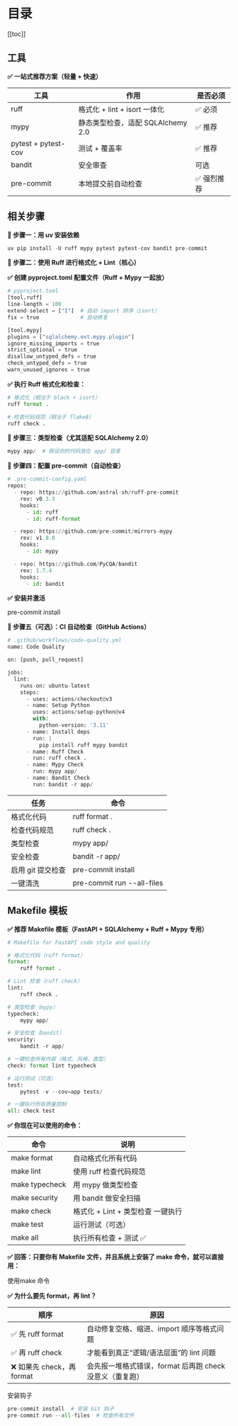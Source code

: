 # 目录

[[toc]]

## 工具

**✅ 一站式推荐方案（轻量 + 快速）**

| **工具** | **作用** | **是否必须** |
| --- | --- | --- |
| ruff | 格式化 + lint + isort 一体化 | ✅ 必须 |
| mypy | 静态类型检查，适配 SQLAlchemy 2.0 | ✅ 推荐 |
| pytest + pytest-cov | 测试 + 覆盖率 | ✅ 推荐 |
| bandit | 安全审查 | 可选 |
| pre-commit | 本地提交前自动检查 | ✅ 强烈推荐 |

## 相关步骤

**🧰 步骤一：用 uv 安装依赖**

```python
uv pip install -U ruff mypy pytest pytest-cov bandit pre-commit
```

**🧼 步骤二：使用 Ruff 进行格式化 + Lint（核心）**

**✅ 创建 pyproject.toml 配置文件（Ruff + Mypy 一起放）**

```python
# pyproject.toml
[tool.ruff]
line-length = 100
extend-select = ["I"]  # 自动 import 排序（isort）
fix = true             # 自动修复

[tool.mypy]
plugins = ["sqlalchemy.ext.mypy.plugin"]
ignore_missing_imports = true
strict_optional = true
disallow_untyped_defs = true
check_untyped_defs = true
warn_unused_ignores = true
```

**✅ 执行 Ruff 格式化和检查：**

```python
# 格式化（相当于 black + isort）
ruff format .

# 检查代码规范（相当于 flake8）
ruff check .
```

**🧪 步骤三：类型检查（尤其适配 SQLAlchemy 2.0）**

```python
mypy app/  # 假设你的代码放在 app/ 目录
```

**🧹 步骤四：配置 pre-commit（自动检查）**

```python
# .pre-commit-config.yaml
repos:
  - repo: https://github.com/astral-sh/ruff-pre-commit
    rev: v0.3.3
    hooks:
      - id: ruff
      - id: ruff-format

  - repo: https://github.com/pre-commit/mirrors-mypy
    rev: v1.8.0
    hooks:
      - id: mypy

  - repo: https://github.com/PyCQA/bandit
    rev: 1.7.4
    hooks:
      - id: bandit
```

**✅ 安装并激活**

pre-commit install

**🧰 步骤五（可选）：CI 自动检查（GitHub Actions）**

```python
# .github/workflows/code-quality.yml
name: Code Quality

on: [push, pull_request]

jobs:
  lint:
    runs-on: ubuntu-latest
    steps:
      - uses: actions/checkout@v3
      - name: Setup Python
        uses: actions/setup-python@v4
        with:
          python-version: '3.11'
      - name: Install deps
        run: |
          pip install ruff mypy bandit
      - name: Ruff Check
        run: ruff check .
      - name: Mypy Check
        run: mypy app/
      - name: Bandit Check
        run: bandit -r app/
```

| **任务** | **命令** |
| --- | --- |
| 格式化代码 | ruff format . |
| 检查代码规范 | ruff check . |
| 类型检查 | mypy app/ |
| 安全检查 | bandit -r app/ |
| 启用 git 提交检查 | pre-commit install |
| 一键清洗 | pre-commit run --all-files |

## Makefile 模板

**✅ 推荐 Makefile 模板（FastAPI + SQLAlchemy + Ruff + Mypy 专用）**

```python
# Makefile for FastAPI code style and quality

# 格式化代码（ruff format）
format:
	ruff format .

# Lint 检查（ruff check）
lint:
	ruff check .

# 类型检查（mypy）
typecheck:
	mypy app/

# 安全检查（bandit）
security:
	bandit -r app/

# 一键检查所有内容（格式、风格、类型）
check: format lint typecheck

# 运行测试（可选）
test:
	pytest -v --cov=app tests/

# 一键执行所有质量控制
all: check test
```

**✅ 你现在可以使用的命令：**

| **命令** | **说明** |
| --- | --- |
| make format | 自动格式化所有代码 |
| make lint | 使用 ruff 检查代码规范 |
| make typecheck | 用 mypy 做类型检查 |
| make security | 用 bandit 做安全扫描 |
| make check | 格式化 + Lint + 类型检查 一键执行 |
| make test | 运行测试（可选） |
| make all | 执行所有检查 + 测试 ✅ |

**✅ 回答：只要你有 Makefile 文件，并且系统上安装了 make 命令，就可以直接用：**

使用make 命令

**✅ 为什么要先 format，再 lint？**

| **顺序** | **原因** |
| --- | --- |
| ✅ 先 ruff format | 自动修复空格、缩进、import 顺序等格式问题 |
| ✅ 再 ruff check | 才能看到真正“逻辑/语法层面”的 lint 问题 |
| ❌ 如果先 check，再 format | 会先报一堆格式错误，format 后再跑 check 没意义（重复跑） |

安装钩子

```python
pre-commit install  # 安装 Git 钩子
pre-commit run --all-files  # 检查所有文件
```